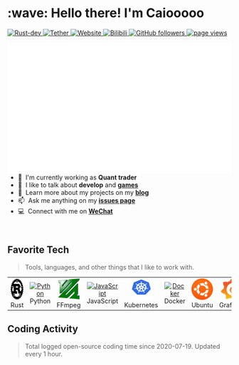 <h1 align="left" id="macropower-title">:wave: Hello there! I'm Caiooooo</h1>

<p align="left">
  <a href="https://www.rust-lang.org/">
    <img alt="Rust-dev" src="https://img.shields.io/badge/Rust-grey?style=flat&logo=rust&logoColor=white">
  </a>
  <a href="#">
    <img alt="Tether" src="https://img.shields.io/badge/Tether-grey?&logo=tether&logoColor=white">
  </a>
  <a href="https://buttonwood.cn">
    <img alt="Website" src="https://img.shields.io/website?url=https://buttonwood.cn">
  </a>
  <a href="https://space.bilibili.com/Buttonwood_">
    <img alt="Bilibili" src="https://img.shields.io/badge/Bilibili-Buttonwood__-brightgreen?style=flat&logo=bilibili&logoColor=blue">
  </a>
  <a href="https://github.com/Caiooooo?tab=followers">
    <img alt="GitHub followers" src="https://img.shields.io/github/followers/Caiooooo?style=flat&logo=github">
  </a>
  <a href="https://github.com/Caiooooo/Caiooooo">
    <img src="https://komarev.com/ghpvc/?username=Caiooooo" alt="page views" />
  </a>
</p>

<a href="#macropower-title">
  <img src="https://raw.githubusercontent.com/Caiooooo/github-stats-transparent/output/generated/overview.svg" alt="macropower" align="right" />
</a>

- 🏢 &nbsp;I'm currently working as **Quant trader**
- 💬 &nbsp;I like to talk about **develop** and **[games](https://steamcommunity.com/profiles/76561199273584463/)**
- 📖 &nbsp;Learn more about my projects on my **[blog](https://buttonwood.cn)**
- 📫 &nbsp;Ask me anything on my **[issues page][issues page]**
- 💻 &nbsp;Connect with me on **[WeChat](https://caiooooo.github.io/www/aboutUs.html)**

<br>

<h2 align="left" id="macropower-tech">Favorite Tech</h2>

> Tools, languages, and other things that I like to work with.

<table>
  <tr>
    <td align="center" width="96">
      <a href="#macropower-tech">
        <img src="./img/rust-original.svg" width="48" height="48" alt="Rust" />
      </a>
      <br>Rust
    </td>
    <td align="center" width="96">
      <a href="#macropower-tech">
        <img src="./img/python-original.svg" width="48" height="48" alt="Python" />
      </a>
      <br>Python
    </td>
    <td align="center" width="96">
      <a href="#macropower-tech">
        <img src="./img/ffmpeg.png" width="48" height="48" alt="FFmpeg" />
      </a>
      <br>FFmpeg
    </td>
    <td align="center" width="96">
      <a href="#macropower-tech">
        <img src="./img/javascript-original.svg" width="48" height="48" alt="JavaScript" />
      </a>
      <br>JavaScript
    </td>
    <td align="center" width="96">
      <a href="#macropower-tech" >
        <img src="https://raw.githubusercontent.com/cncf/artwork/master/projects/kubernetes/icon/color/kubernetes-icon-color.svg" width="48" height="48" alt="Kubernetes" />
      </a>
      <br>Kubernetes
    </td>
    <td align="center" width="96"> 
      <a href="#macropower-tech" >
        <img src="./img/docker-original.svg" width="48" height="48" alt="Docker" />
      </a>
      <br>Docker
    </td>
    <td align="center"  width="96">
      <a href="#macropower-tech">
        <img src="./img/ubuntu.jpg" width="48" height="48" alt="Ubuntu" />
      </a>
      <br>Ubuntu
    </td>
    <td align="center" width="96">
      <a href="#macropower-tech" >
        <img src="https://raw.githubusercontent.com/grafana/grafana/master/public/img/grafana_icon.svg" width="48" height="48" alt="Grafana" />
      </a>
      <br>Grafana
    </td>
  </tr>
</table>

<h2 align="left">Coding Activity</h2>

> Total logged open-source coding time since 2020-07-19. Updated every 1 hour.

[84.51°]: https://github.com/8451
[issues page]: https://github.com/MacroPower/MacroPower/issues
[linkedin]: https://www.linkedin.com/in/colvinjm
[homelab]: https://github.com/MacroPower/homelab
[blog]: https://buttonwood.com/
